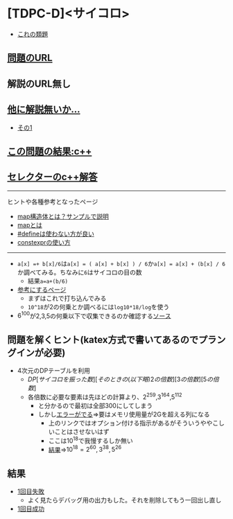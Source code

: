 # \[TDPC-D\]\<サイコロ\>

* [これの類題](https://qiita.com/drken/items/dc53c683d6de8aeacf5a#d-%E5%95%8F%E9%A1%8C---knapsack-1)

## [問題のURL](https://atcoder.jp/contests/tdpc/tasks/tdpc_dice)

## 解説のURL無し

## [他に解説無いか…](https://duckduckgo.com/?q=tdpc+d+%E3%82%B5%E3%82%A4%E3%82%B3%E3%83%AD&t=h_&ia=web)

* [その1](https://suikaba.hatenablog.com/entry/2017/07/03/024221)

## [この問題の結果:c++](https://atcoder.jp/contests/tdpc/submissions?f.Task=tdpc_dice&f.LanguageName=C%2B%2B&f.Status=AC&f.User=)

## [セレクターのc++解答](https://atcoder.jp/contests/tdpc/submissions/1813122)

<!---- 「問題の結果の見方」
 PROBLEMS→問題番号一覧→回答者数→accepted＋言語をセレクトする 

 ---->

-----
ヒントや各種参考となったページ

* [map構造体とは？サンプルで説明](https://thispointer.com/stdmap-tutorial-part-1-usage-detail-with-examples/)
* [mapとは](https://cpprefjp.github.io/reference/map/map.html)
* [#defineは使わない方が良い](https://qiita.com/elipmoc101/items/01003c82dbd2e464a071)
* [constexprの使い方](https://cpprefjp.github.io/lang/cpp11/constexpr.html)

-----

* `a[x] =+ b[x]/6`は`a[x] = ( a[x] + b[x] ) / 6`か`a[x] = a[x] + (b[x] / 6`か調べてみる。ちなみに`6`はサイコロの目の数
    * 結果`a=a+(b/6)`
* [参考にするページ](https://ben2suzuka.hatenablog.com/entry/8)
    * まずはこれで打ち込んでみる
    * `10^18`が2の何乗とか調べるには`log10*18/log`を使う
* $6^{100}$が2,3,5の何乗以下で収集できるのか確認する[ソース](./sample/youso.cpp)

## 問題を解くヒント(katex方式で書いてあるのでプラングインが必要)

* 4次元のDPテーブルを利用
    * $DP[サイコロを振った数][そのときの(以下略)2の倍数][3の倍数][5の倍数]$
    * 各倍数に必要な要素は先ほどの計算より、$2^{259}$,$3^{164}$,$5^{112}$
        * と分かるので最初は全部300にしてしまう
        * しかし[エラーがでる](http://www.iimc.kyoto-u.ac.jp/ja/faq/comp/hpc/-02_2.html)⇒要はメモリ使用量が2Gを超える列になる
            * 上のリンクではオプション付ける指示があるがそういうややこしいことはさせないはず
            * ここは$10^{18}$で我慢するしか無い
            * [結果](./sample/youso2.cpp)⇒$10^{18}=2^{60},3^{38},5^{26}$

## 結果

* [1回目失敗](https://atcoder.jp/contests/tdpc/submissions/28260388)
    * よく見たらデバッグ用の出力もした。それを削除してもう一回出し直し
* [1回目成功](https://atcoder.jp/contests/tdpc/submissions/28260437)
